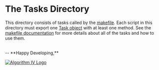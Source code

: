 # The Tasks Directory
This directory consists of tasks called by the [makefile](https://github.com/imaginate/vitals/blob/master/make.js). Each script in this directory must export one [Task object](https://github.com/imaginate/vitals/blob/master/tasks/helpers/task.js) with at least one method. See the [makefile documentation](https://github.com/imaginate/vitals/blob/master/docs/makefile.md) for more details about all of the tasks and how to use them.

<br />
--
**Happy Developing,**

<a href="http://www.algorithmiv.com/vitals"><img src="http://www.algorithmiv.com/images/aIV-logo.png" alt="Algorithm IV Logo" /></a>
